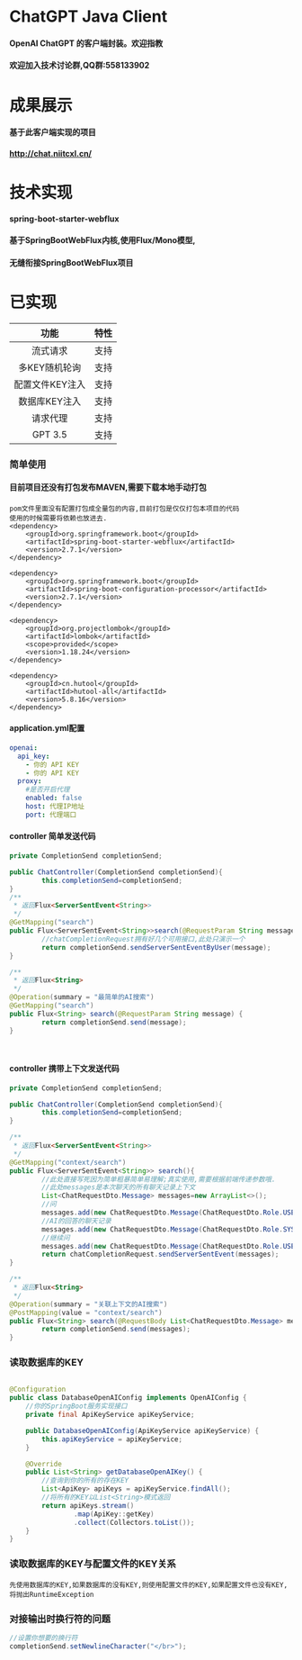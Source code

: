 # ChatGPT Java Client

#### OpenAI ChatGPT 的客户端封装。欢迎指教

#### 欢迎加入技术讨论群,QQ群:558133902

# 成果展示

#### 基于此客户端实现的项目
#### http://chat.niitcxl.cn/

# 技术实现

#### spring-boot-starter-webflux

#### 基于SpringBootWebFlux内核,使用Flux/Mono模型,

#### 无缝衔接SpringBootWebFlux项目

# 已实现

|    功能     | 特性  |
|:---------:|:---:|
|   流式请求    | 支持  |
| 多KEY随机轮询  | 支持  |
| 配置文件KEY注入 | 支持  |
| 数据库KEY注入  | 支持  |
|   请求代理    | 支持  |
|  GPT 3.5  | 支持  |

### 简单使用

#### 目前项目还没有打包发布MAVEN,需要下载本地手动打包
```text
pom文件里面没有配置打包成全量包的内容,目前打包是仅仅打包本项目的代码
使用的时候需要将依赖也放进去.
<dependency>
    <groupId>org.springframework.boot</groupId>
    <artifactId>spring-boot-starter-webflux</artifactId>
    <version>2.7.1</version>
</dependency>

<dependency>
    <groupId>org.springframework.boot</groupId>
    <artifactId>spring-boot-configuration-processor</artifactId>
    <version>2.7.1</version>
</dependency>

<dependency>
    <groupId>org.projectlombok</groupId>
    <artifactId>lombok</artifactId>
    <scope>provided</scope>
    <version>1.18.24</version>
</dependency>

<dependency>
    <groupId>cn.hutool</groupId>
    <artifactId>hutool-all</artifactId>
    <version>5.8.16</version>
</dependency>
```

#### application.yml配置

```yaml
openai:
  api_key:
    - 你的 API KEY
    - 你的 API KEY
  proxy:
    #是否开启代理
    enabled: false
    host: 代理IP地址
    port: 代理端口

```

#### controller 简单发送代码

```java
private CompletionSend completionSend;

public ChatController(CompletionSend completionSend){
        this.completionSend=completionSend;
}
/**
 * 返回Flux<ServerSentEvent<String>>
 */
@GetMapping("search")
public Flux<ServerSentEvent<String>>search(@RequestParam String message){
        //chatCompletionRequest拥有好几个可用接口,此处只演示一个
        return completionSend.sendServerSentEventByUser(message);
}

/**
 * 返回Flux<String>
 */
@Operation(summary = "最简单的AI搜索")
@GetMapping("search")
public Flux<String> search(@RequestParam String message) {
        return completionSend.send(message);
}

        
```

#### controller 携带上下文发送代码

```java
private CompletionSend completionSend;

public ChatController(CompletionSend completionSend){
        this.completionSend=completionSend;
}

/**
 * 返回Flux<ServerSentEvent<String>>
 */
@GetMapping("context/search")
public Flux<ServerSentEvent<String>> search(){
        //此处直接写死因为简单粗暴简单易理解;真实使用,需要根据前端传递参数哦.
        //此处messages是本次聊天的所有聊天记录上下文
        List<ChatRequestDto.Message> messages=new ArrayList<>();
        //问
        messages.add(new ChatRequestDto.Message(ChatRequestDto.Role.USER.getName(), "我现在要你扮演一直小猫和我对话"));
        //AI的回答的聊天记录
        messages.add(new ChatRequestDto.Message(ChatRequestDto.Role.SYSTEM.getName(), "好的，我可以扮演一只小猫和你对话。你好啊，主人，我是一只小猫，你想跟我聊些什么呢？"));
        //继续问
        messages.add(new ChatRequestDto.Message(ChatRequestDto.Role.USER.getName(), "你可以干嘛"));
        return chatCompletionRequest.sendServerSentEvent(messages);
}

/**
 * 返回Flux<String>
 */
@Operation(summary = "关联上下文的AI搜索")
@PostMapping(value = "context/search")
public Flux<String> search(@RequestBody List<ChatRequestDto.Message> messages) {
        return completionSend.send(messages);
}

```

### 读取数据库的KEY

```java

@Configuration
public class DatabaseOpenAIConfig implements OpenAIConfig {
    //你的SpringBoot服务实现接口
    private final ApiKeyService apiKeyService;

    public DatabaseOpenAIConfig(ApiKeyService apiKeyService) {
        this.apiKeyService = apiKeyService;
    }

    @Override
    public List<String> getDatabaseOpenAIKey() {
        //查询到你的所有的存在KEY
        List<ApiKey> apiKeys = apiKeyService.findAll();
        //将所有的KEY以List<String>模式返回
        return apiKeys.stream()
                .map(ApiKey::getKey)
                .collect(Collectors.toList());
    }
}
```

### 读取数据库的KEY与配置文件的KEY关系

```text
先使用数据库的KEY,如果数据库的没有KEY,则使用配置文件的KEY,如果配置文件也没有KEY,将抛出RuntimeException
```

### 对接输出时换行符的问题

```java
//设置你想要的换行符
completionSend.setNewlineCharacter("</br>");

```




